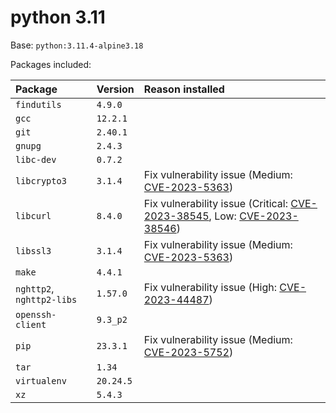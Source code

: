 # python 3.11

Base: `python:3.11.4-alpine3.18`

Packages included:

| Package                   | Version   | Reason installed                                                                                                                                                    |
| :------------------------ | :-------- | :------------------------------------------------------------------------------------------------------------------------------------------------------------------ |
| `findutils`               | `4.9.0`   |                                                                                                                                                                     |
| `gcc`                     | `12.2.1`  |                                                                                                                                                                     |
| `git`                     | `2.40.1`  |                                                                                                                                                                     |
| `gnupg`                   | `2.4.3`   |                                                                                                                                                                     |
| `libc-dev`                | `0.7.2`   |                                                                                                                                                                     |
| `libcrypto3`              | `3.1.4`   | Fix vulnerability issue (Medium: [CVE-2023-5363](https://avd.aquasec.com/nvd/cve-2023-5363))                                                                        |
| `libcurl`                 | `8.4.0`   | Fix vulnerability issue (Critical: [CVE-2023-38545](https://avd.aquasec.com/nvd/cve-2023-38545), Low: [CVE-2023-38546](https://avd.aquasec.com/nvd/cve-2023-38546)) |
| `libssl3`                 | `3.1.4`   | Fix vulnerability issue (Medium: [CVE-2023-5363](https://avd.aquasec.com/nvd/cve-2023-5363))                                                                        |
| `make`                    | `4.4.1`   |                                                                                                                                                                     |
| `nghttp2`, `nghttp2-libs` | `1.57.0`  | Fix vulnerability issue (High: [CVE-2023-44487](https://avd.aquasec.com/nvd/cve-2023-44487))                                                                        |
| `openssh-client`          | `9.3_p2`  |                                                                                                                                                                     |
| `pip`                     | `23.3.1`  | Fix vulnerability issue (Medium: [CVE-2023-5752](https://avd.aquasec.com/nvd/cve-2023-5752))                                                                        |
| `tar`                     | `1.34`    |                                                                                                                                                                     |
| `virtualenv`              | `20.24.5` |                                                                                                                                                                     |
| `xz`                      | `5.4.3`   |                                                                                                                                                                     |
